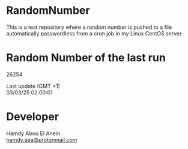 # RandomNumber    
This is a test repository where a random number is pushed to a file automatically passwordless from a cron job in my Linux CentOS server    
# Random Number of the last run   
26254
      
Last update (GMT +1)    
03/03/25 02:00:01
# Developer    
Hamdy Abou El Anein   
hamdy.aea@protonmail.com
